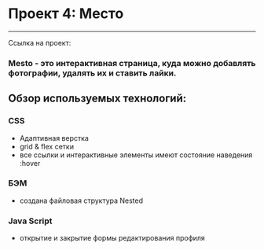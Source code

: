 # Проект 4: Место
---
Ссылка на проект:


### Mesto - это интерактивная страница, куда можно добавлять фотографии, удалять их и ставить лайки.

## Обзор используемых технологий:

### CSS
* Адаптивная верстка
* grid & flex сетки
* все ссылки и интерактивные элементы имеют состояние наведения :hover

### БЭМ
* создана файловая структура Nested

### Java Script
* открытие и закрытие формы редактирования профиля

